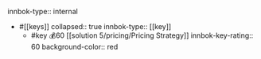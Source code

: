 innbok-type:: internal
- #[[keys]]
  collapsed:: true
  innbok-type:: [[key]]
  - #key 💰60 [[solution 5/pricing/Pricing Strategy]]
    innbok-key-rating:: 60
    background-color:: red



